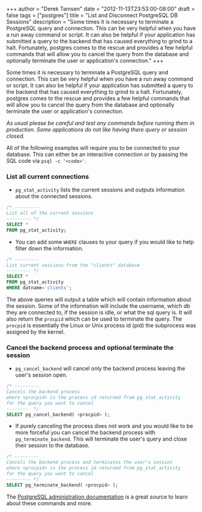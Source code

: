+++
author = "Derek Tamsen"
date = "2012-11-13T23:53:00-08:00"
draft = false
tags = ["postgres"]
title = "List and Disconnect PostgreSQL DB Sessions"
description = "Some times it is necessary to terminate a PostgreSQL query and connection. This can be very helpful when you have a run away command or script. It can also be helpful if your application has submitted a query to the backend that has caused everything to grind to a halt. Fortunately, postgres comes to the rescue and provides a few helpful commands that will allow you to cancel the query from the database and optionally terminate the user or application's connection."
+++

Some times it is necessary to terminate a PostgreSQL query and connection. This can be very helpful when you have a run away command or script. It can also be helpful if your application has submitted a query to the backend that has caused everything to grind to a halt. Fortunately, postgres comes to the rescue and provides a few helpful commands that will allow you to cancel the query from the database and optionally terminate the user or application's connection.

*As usual please be careful and test any commands before running them in production.
Some applications do not like having there query or session closed.*

All of the following examples will require you to be connected to your database. This can either be an interactive connection or by passing the SQL code via `psql -c '<code>'`.

### List all current connections

- `pg_stat_activity` lists the current sessions and outputs information about the connected sessions.

```sql
/* ---------
List all of the current sessions
--------- */
SELECT *
FROM pg_stat_activity;
```


- You can add some `WHERE` clauses to your query if you would like to help filter down the information.

```sql
/* ---------
List current sessions from the "clients" database
--------- */
SELECT *
FROM pg_stat_activity
WHERE datname='clients';
```

The above queries will output a table which will contain information about the session. Some of the information will include the username, which db they are connected to, if the session is idle, or what the sql query is. It will also return the `procpid` which can be used to terminate the query. The `procpid` is essentially the Linux or Unix process id (pid) the subprocess was assigned by the kernel.

### Cancel the backend process and optional terminate the session

- `pg_cancel_backend` will cancel only the backend process leaving the user's session open.

```sql
/* ---------
Cancels the backend process
where <procpid> is the process id returned from pg_stat_activity
for the query you want to cancel
--------- */
SELECT pg_cancel_backend( <procpid> );
```

- If purely canceling the process does not work and you would like to be more forceful you can cancel the backend process with `pg_terminate_backend`. This will terminate the user's query and close their session to the database.

```sql
/* ---------
Cancels the backend process and terminates the user's session
where <procpid> is the process id returned from pg_stat_activity
for the query you want to cancel
--------- */
SELECT pg_terminate_backend( <procpid> );
```

The [PostgreSQL administration documentation](http://www.postgresql.org/docs/9.2/static/functions-admin.html "PostgreSQL 9.2.1 - Ch. 9 Functions and Operators") is a great source to learn about these commands and more.
